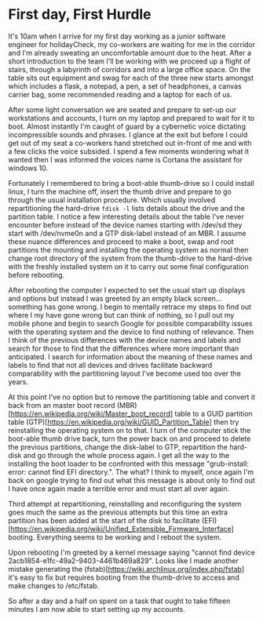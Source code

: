 # First day, First Hurdle

It's 10am when I arrive for my first day working as a junior software engineer for holidayCheck, my co-workers are waiting for me in the corridor and I'm already sweating an uncomfortable amount due to the heat. After a short introduction to the team I'll be working with we proceed up a flight of stairs, through a labyrinth of corridors and into a large office space. On the table sits out equipment and swag for each of the three new starts amongst which includes a flask, a notepad, a pen, a set of headphones, a canvas carrier bag, some recommended reading and a laptop for each of us.

After some light conversation we are seated and prepare to set-up our workstations and accounts, I turn on my laptop and prepared to wait for it to boot. Almost instantly I'm caught of guard by a cybernetic voice dictating incompressible sounds and phrases. I glance at the exit but before I could get out of my seat a co-workers hand stretched out in-front of me and with a few clicks the voice subsided. I spend a few moments wondering what it wanted then I was informed the voices name is Cortana the assistant for windows 10.

Fortunately I remembered to bring a boot-able thumb-drive so I could install linux, I turn the machine off, insert the thumb drive and prepare to go through the usual installation procedure. Which usually involved repartitioning the hard-drive `fdisk -l` lists details about the drive and the partition table. I notice a few interesting details about the table I've never encounter before instead of the device names starting with /dev/sd they start with /dev/nvme0n and a GTP disk-label instead of an MBR. I assume these nuance differences and proceed to make a boot, swap and root partitions the mounting and installing the operating system as normal then change root directory of the system from the thumb-drive to the hard-drive with the freshly installed system on it to carry out some final configuration before rebooting.

After rebooting the computer I expected to set the usual start up displays and options but instead I was greeted by an empty black screen... something has gone wrong. I begin to mentally retrace my steps to find out where I my have gone wrong but can think of nothing, so I pull out my mobile phone and begin to search Google for possible comparability issues with the operating system and the device to find nothing of relevance. Then I think of the previous differences with the device names and labels and search for those to find that the differences where more important than anticipated. I search for information about the meaning of these names and labels to find that not all devices and drives facilitate backward comparability with the partitioning layout I've become used too over the years.

At this point I've no option but to remove the partitioning table and convert it back from an master boot record (MBR)[https://en.wikipedia.org/wiki/Master_boot_record] table to a GUID partition table (GTP)[https://en.wikipedia.org/wiki/GUID_Partition_Table] then try reinstalling the operating system on to that. I turn of the computer stick the boot-able thumb drive back, turn the power back on and proceed to delete the previous partitions, change the disk-label to GTP, repartition the hard-disk and go through the whole process again. I get all the way to the installing the boot loader to be confronted with this message "grub-install: error: cannot find EFI directory.". The what? I think to myself, once again I'm back on google trying to find out what this message is about only to find out I have once again made a terrible error and must start all over again.

Third attempt at repartitioning, reinstalling and reconfiguring the system goes much the same as the previous attempts but this time an extra partition has been added at the start of the disk to facilitate (EFI)[https://en.wikipedia.org/wiki/Unified_Extensible_Firmware_Interface] booting. Everything seems to be working and I reboot the system.

Upon rebooting I'm greeted by a kernel message saying "cannot find device 2acb1854-e1fc-49a2-9403-4461b469a829". Looks like I made another mistake generating the (fstab)[https://wiki.archlinux.org/index.php/fstab] it's easy to fix but requires booting from the thumb-drive to access and make changes to /etc/fstab.

So after a day and a half on spent on a task that ought to take fifteen minutes I am now able to start setting up my accounts.
